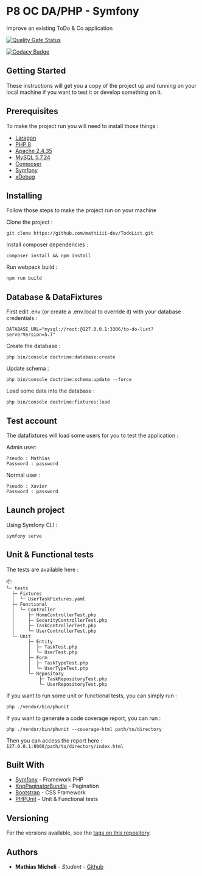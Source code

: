 # P8 OC DA/PHP - Symfony

Improve an existing ToDo & Co application

[![Quality Gate Status](https://sonarcloud.io/api/project_badges/measure?project=mathiiii-dev_TodoList&metric=alert_status)](https://sonarcloud.io/dashboard?id=mathiiii-dev_TodoList)

[![Codacy Badge](https://app.codacy.com/project/badge/Grade/d58972e6063a46219088f4352578f4af)](https://www.codacy.com/gh/mathiiii-dev/TodoList/dashboard?utm_source=github.com&amp;utm_medium=referral&amp;utm_content=mathiiii-dev/TodoList&amp;utm_campaign=Badge_Grade)

## Getting Started

These instructions will get you a copy of the project up and running on your local machine if you want to test it or develop something on it.

## Prerequisites

To make the project run you will need to install those things :

* [Laragon](https://laragon.org/download/)
* [PHP 8](https://www.php.net/releases/index.php)
* [Apache 2.4.35](http://archive.apache.org/dist/httpd/httpd-2.4.35.tar.gz)
* [MySQL 5.7.24](https://downloads.mysql.com/archives/get/p/23/file/mysql-5.7.24-winx64.zip)
* [Composer](https://getcomposer.org/download/)
* [Symfony](https://symfony.com/download)
* [xDebug](https://xdebug.org/docs/install)

## Installing

Follow those steps to make the project run on your machine

Clone the project :
```
git clone https://github.com/mathiiii-dev/TodoList.git
```
Install composer dependencies :
```
composer install && npm install
```
Run webpack build : 
```
npm run build
```

## Database & DataFixtures

First edit .env (or create a .env.local to override it) with your database credentials : 
```
DATABASE_URL="mysql://root:@127.0.0.1:3306/to-do-list?serverVersion=5.7"
```

Create the database :
```
php bin/console doctrine:database:create
```

Update schema :
```
php bin/console doctrine:schema:update --force
```

Load some data into the database : 
```
php bin/console doctrine:fixtures:load
```

## Test account

The datafixtures will load some users for you to test the application : 

Admin user:
```
Pseudo : Mathias
Password : password
```

Normal user :
```
Pseudo : Xavier
Password : password
```

## Launch project

Using Symfony CLI :
```
symfony serve
```

## Unit & Functional tests

The tests are available here : 
```
📦 
└─ tests
  ├─ Fixtures
  │  └─ UserTaskFixtures.yaml
  ├─ Functional
  │  └─ Controller
  │     ├─ HomeControllerTest.php
  │     ├─ SecurityControllerTest.php
  │     ├─ TaskControllerTest.php
  │     └─ UserControllerTest.php
  └─ Unit
        ├─ Entity
        │  ├─ TaskTest.php
        │  └─ UserTest.php
        ├─ Form
        │  ├─ TaskTypeTest.php
        │  └─ UserTypeTest.php
        └─ Repository
            ├─ TaskRepositoryTest.php
            └─ UserRepositoryTest.php
```

If you want to run some unit or functional tests, you can simply run : 
```
php ./vendor/bin/phunit
```

If you want to generate a code coverage report, you can run :
```
php ./vendor/bin/phunit --coverage-html path/to/directory
```

Then you can access the report here : ```127.0.0.1:8000/path/to/directory/index.html```


## Built With

* [Symfony](https://symfony.com/) - Framework PHP
* [KnpPaginatorBundle](https://github.com/KnpLabs/KnpPaginatorBundle) - Pagination 
* [Bootstrap](https://getbootstrap.com/) - CSS Framework
* [PHPUnit](https://github.com/sebastianbergmann/phpunit) - Unit & Functional tests

## Versioning

For the versions available, see the [tags on this repository](https://github.com/mathiiii-dev/todolist/tags). 

## Authors

* **Mathias Micheli** - *Student* - [Github](https://github.com/mathiiii-dev)

